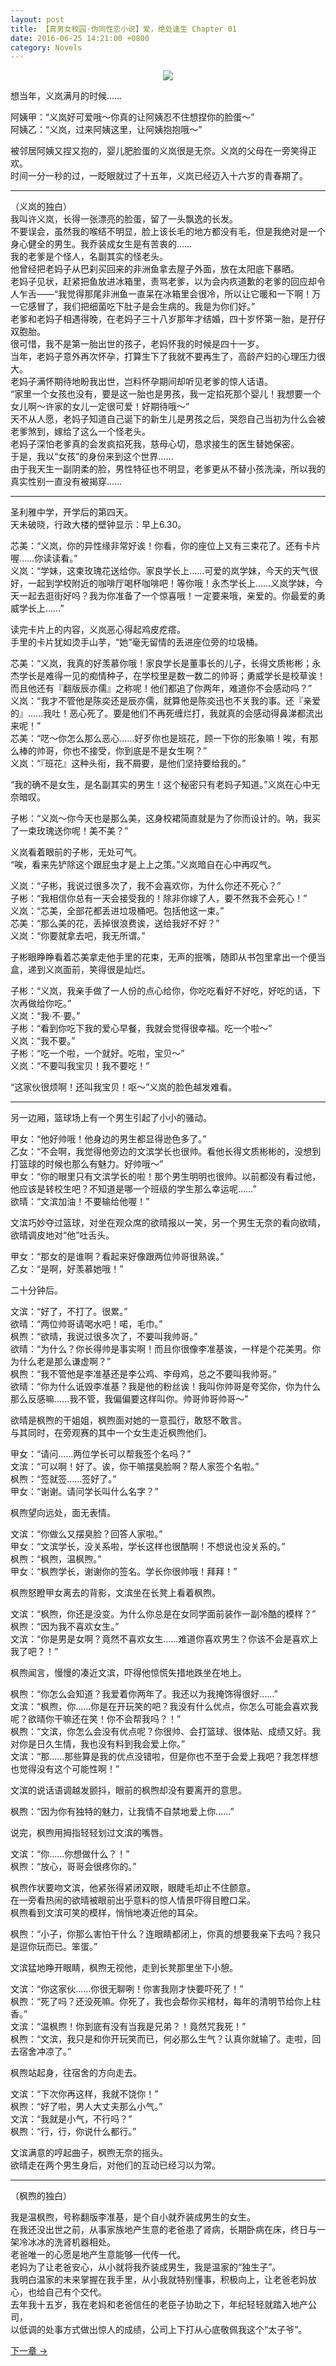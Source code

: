 ```yaml
---
layout: post
title: 【真男女校园·伪同性恋小说】爱，绝处逢生 Chapter 01
date: 2016-06-25 14:21:00 +0800
category: Novels
---
```

<p align="center"><img src="/assets/love_resurrected.png" style="max-width: 400px"></p>
想当年，义岚满月的时候……

阿姨甲：“义岚好可爱哦～你真的让阿姨忍不住想捏你的脸蛋～”<br>
阿姨乙：“义岚，过来阿姨这里，让阿姨抱抱哦～”

被邻居阿姨又捏又抱的，婴儿肥脸蛋的义岚很是无奈。义岚的父母在一旁笑得正欢。<br>
时间一分一秒的过，一眨眼就过了十五年，义岚已经迈入十六岁的青春期了。

----

（义岚的独白）<br>
我叫许义岚，长得一张漂亮的脸蛋，留了一头飘逸的长发。<br>
不要误会，虽然我的喉结不明显，脸上该长毛的地方都没有毛，但是我绝对是一个身心健全的男生。我乔装成女生是有苦衷的……<br>
我的老爹是个怪人，名副其实的怪老头。<br>
他曾经把老妈子从巴刹买回来的非洲鱼拿去屋子外面，放在太阳底下暴晒。<br>
老妈子见状，赶紧把鱼放进冰箱里，责骂老爹，以为会内疚道歉的老爹的回应却令人乍舌——“我觉得那尾非洲鱼一直呆在冰箱里会很冷，所以让它暖和一下啊！万一它感冒了，我们把细菌吃下肚子是会生病的。我是为你们好。”<br>
老爹和老妈子相遇得晚，在老妈子三十八岁那年才结婚，四十岁怀第一胎，是孖仔双胞胎。<br>
很可惜，我不是第一胎出世的孩子，老妈怀我的时候是四十一岁。<br>
当年，老妈子意外再次怀孕，打算生下了我就不要再生了，高龄产妇的心理压力很大。<br>
老妈子满怀期待地盼我出世，岂料怀孕期间却听见老爹的惊人话语。<br>
“家里一个女孩也没有，要是这一胎也是男孩，我一定掐死那个婴儿！我想要一个女儿啊～许家的女儿一定很可爱！好期待哦～”<br>
天不从人愿，老妈子知道自己诞下的新生儿是男孩之后，哭怨自己当初为什么会被老爹煞到，嫁给了这么一个怪老头。<br>
老妈子深怕老爹真的会发疯掐死我，慈母心切，恳求接生的医生替她保密。<br>
于是，我以“女孩”的身份来到这个世界……<br>
由于我天生一副阴柔的脸，男性特征也不明显，老爹更从不替小孩洗澡，所以我的真实性别一直没有被揭穿……

----

圣利雅中学，开学后的第四天。<br>
天未破晓，行政大楼的壁钟显示：早上6.30。

芯美：“义岚，你的异性缘非常好诶！你看，你的座位上又有三束花了。还有卡片喔……你读读看。”<br>
义岚：“学妹，这束玫瑰花送给你。家良学长上……可爱的岚学妹，今天的天气很好，一起到学校附近的咖啡厅喝杯咖啡吧！等你哦！永杰学长上……义岚学妹，今天一起去逛街好吗？我为你准备了一个惊喜哦！一定要来哦，亲爱的。你最爱的勇威学长上……”

读完卡片上的内容，义岚恶心得起鸡皮疙瘩。<br>
手里的卡片犹如烫手山芋，“她”毫无留情的丢进座位旁的垃圾桶。

芯美：“义岚，我真的好羡慕你哦！家良学长是董事长的儿子，长得文质彬彬；永杰学长是难得一见的痴情种子，在学校里是数一数二的帅哥；勇威学长是校草诶！而且他还有『翻版辰亦儒』之称呢！他们都追了你两年，难道你不会感动吗？”<br>
义岚：“我才不管他是陈奕还是辰亦儒，就算他是陈奕迅也不关我的事。还『亲爱的』……我吐！恶心死了。要是他们不再死缠烂打，我就真的会感动得鼻涕都流出来呢！”<br>
芯美：“呓～你怎么那么恶心……好歹你也是班花，顾一下你的形象嘛！唉，有那么棒的帅哥，你也不接受，你到底是不是女生啊？”<br>
义岚：“『班花』这种头衔，我不屑要，是他们坚持要给我的。”

“我的确不是女生，是名副其实的男生！这个秘密只有老妈子知道。”义岚在心中无奈暗叹。

子彬：“义岚～你今天也是那么美，这身校裙简直就是为了你而设计的。呐，我买了一束玫瑰送你呢！美不美？”

义岚看着眼前的子彬，无处可气。<br>
“唉，看来先铲除这个跟屁虫才是上上之策。”义岚暗自在心中再叹气。

义岚：“子彬，我说过很多次了，我不会喜欢你，为什么你还不死心？”<br>
子彬：“我相信你总有一天会接受我的！除非你嫁了人，要不然我不会死心！”<br>
义岚：“芯美，全部花都丢进垃圾桶吧。包括他这一束。”<br>
芯美：“那么美的花，丢掉很浪费诶，送给我好不好？”<br>
义岚：“你要就拿去吧，我无所谓。”

子彬眼睁睁看着芯美拿走他手里的花束，无声的抿嘴，随即从书包里拿出一个便当盒，递到义岚面前，笑得很是灿烂。

子彬：“义岚，我亲手做了一人份的点心给你，你吃吃看好不好吃，好吃的话，下次再做给你吃。”<br>
义岚：“我·不·要。”<br>
子彬：“看到你吃下我的爱心早餐，我就会觉得很幸福。吃一个啦～”<br>
义岚：“我不要。”<br>
子彬：“吃一个啦，一个就好。吃啦，宝贝～”<br>
义岚：“不要叫我宝贝！我不要吃！”

“这家伙很烦啊！还叫我宝贝！呕～”义岚的脸色越发难看。

----

另一边厢，篮球场上有一个男生引起了小小的骚动。

甲女：“他好帅哦！他身边的男生都显得逊色多了。”<br>
乙女：“不会啊，我觉得他旁边的文滨学长也很帅。看他长得文质彬彬的，没想到打篮球的时候也那么有魅力。好帅哦～”<br>
甲女：“你的眼里只有文滨学长的啦！那个男生明明也很帅。以前都没有看过他，他应该是转校生吧？不知道是哪一个班级的学生那么幸运呢……”<br>
欲晴：“文滨加油！不要输给他喔！”

文滨巧妙夺过篮球，对坐在观众席的欲晴报以一笑，另一个男生无奈的看向欲晴，欲晴调皮地对“他”吐舌头。

甲女：“那女的是谁啊？看起来好像跟两位帅哥很熟诶。”<br>
乙女：“是啊，好羡慕她哦！”

二十分钟后。

文滨：“好了，不打了。很累。”<br>
欲晴：“两位帅哥请喝水吧！喏，毛巾。”<br>
枫煦：“欲晴，我说过很多次了，不要叫我帅哥。”<br>
欲晴：“为什么？你长得帅是事实啊！而且你很像李准基诶，一样是个花美男。你为什么老是那么谦虚啊？”<br>
枫煦：“我不管他是李准基还是李公鸡、李母鸡，总之不要叫我帅哥。”<br>
欲晴：“你为什么诋毁李准基？我是他的粉丝诶！我叫你帅哥是夸奖你，你为什么那么反感嘛……我不管，我偏偏要这样叫你。帅哥帅哥帅哥～”

欲晴是枫煦的干姐姐，枫煦面对她的一意孤行，敢怒不敢言。<br>
与其同时，在旁观赛的其中一个女生走近枫煦他们。

甲女：“请问……两位学长可以帮我签个名吗？”<br>
文滨：“可以啊！好了。诶，你干嘛摆臭脸啊？帮人家签个名啦。”<br>
枫煦：“签就签……签好了。”<br>
甲女：“谢谢。请问学长叫什么名字？”

枫煦望向远处，面无表情。

文滨：“你做么又摆臭脸？回答人家啦。”<br>
甲女：“文滨学长，没关系啦，学长这样也很酷啊！不想说也没关系的。”<br>
枫煦：“枫煦，温枫煦。”<br>
甲女：“枫煦学长，谢谢你的签名。学长你很帅哦！拜拜！”

枫煦怒瞪甲女离去的背影，文滨坐在长凳上看着枫煦。

文滨：“枫煦，你还是没变。为什么你总是在女同学面前装作一副冷酷的模样？”<br>
枫煦：“因为我不喜欢女生。”<br>
文滨：“你是男是女啊？竟然不喜欢女生……难道你喜欢男生？你该不会是喜欢上我了吧？！”

枫煦闻言，慢慢的凑近文滨，吓得他惊慌失措地跌坐在地上。

枫煦：“你怎么会知道？我爱着你两年了。我还以为我掩饰得很好……”<br>
文滨：“枫煦，你……你是在开玩笑的吧？我没有什么优点，你怎么可能会喜欢我呢？欲晴你干嘛还在笑！你不会帮我吗？！”<br>
枫煦：“文滨，你怎么会没有优点呢？你很帅、会打篮球、很体贴、成绩又好。我对你是日久生情，我也没有料到我会爱上你。”<br>
文滨：“那……那些算是我的优点没错啦，但是你也不至于会爱上我吧？我怎样想也觉得没有这个可能性啊！”

文滨的说话语调越发颤抖，眼前的枫煦却没有要离开的意思。

枫煦：“因为你有独特的魅力，让我情不自禁地爱上你……”

说完，枫煦用拇指轻轻划过文滨的嘴唇。

文滨：“你……你想做什么？！”<br>
枫煦：“放心，哥哥会很疼你的。”

枫煦作状要吻文滨，他紧张得紧闭双眼，眼睫毛却止不住颤意。<br>
在一旁看热闹的欲晴被眼前出乎意料的惊人情景吓得目瞪口呆。<br>
枫煦看到文滨可笑的模样，悄悄地凑近他的耳朵。

枫煦：“小子，你那么害怕干什么？连眼睛都闭上，你真的想要我亲下去吗？我只是逗你玩而已。笨蛋。”

文滨猛地睁开眼睛，枫煦无视他，走到长凳那里坐下小憩。

文滨：“你这家伙……你很无聊咧！你害我刚才快要吓死了！”<br>
枫煦：“死了吗？还没死嘛。你死了，我也会帮你买棺材，每年的清明节给你上柱香。”<br>
文滨：“温枫煦！你到底有没有当我是兄弟？！竟然咒我死！”<br>
枫煦：“文滨，我只是和你开玩笑而已，何必那么生气？认真你就输了。走啦，回去宿舍冲凉了。”

枫煦站起身，往宿舍的方向走去。

文滨：“下次你再这样，我就不饶你！”<br>
枫煦：“好了啦，男人大丈夫那么小气。”<br>
文滨：“我就是小气，不行吗？”<br>
枫煦：“行，行，你说什么都行。”

文滨满意的哼起曲子，枫煦无奈的摇头。<br>
欲晴走在两个男生身后，对他们的互动已经习以为常。

----

（枫煦的独白）

我是温枫煦，号称翻版李准基，是个自小就乔装成男生的女生。<br>
在我还没出世之前，从事家族地产生意的老爸患了肾病，长期卧病在床，终日与一架冷冰冰的洗肾机器相处。<br>
老爸唯一的心愿是地产生意能够一代传一代。<br>
老妈为了让老爸安心，从小就将我乔装成男生，我是温家的“独生子”。<br>
我明白温家的未来掌握在我手里，从小我就特别懂事，积极向上，让老爸老妈放心，也给自己有个交代。<br>
去年我十五岁，我在老妈和老爸信任的老臣子协助之下，年纪轻轻就踏入地产公司，<br>
以低调的处事方式做出惊人的成绩，公司上下打从心底敬佩我这个“太子爷”。

[下一章 →](/novels/2016/06/25/love-resurrected-02.html)
